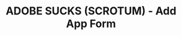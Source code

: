 ---
title: ADOBE SUCKS (SCROTUM) - Add App Form
description: Add your Adobe alternative to this website!
layout: submit.hbs
---